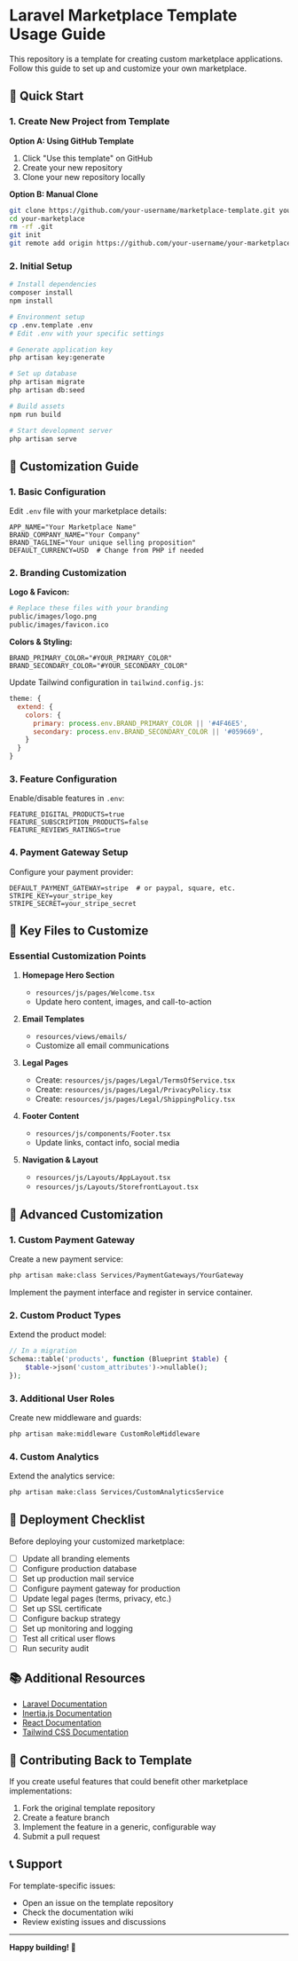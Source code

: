 # Laravel Marketplace Template Usage Guide

This repository is a template for creating custom marketplace applications. Follow this guide to set up and customize your own marketplace.

## 🚀 Quick Start

### 1. Create New Project from Template

**Option A: Using GitHub Template**
1. Click "Use this template" on GitHub
2. Create your new repository
3. Clone your new repository locally

**Option B: Manual Clone**
```bash
git clone https://github.com/your-username/marketplace-template.git your-marketplace
cd your-marketplace
rm -rf .git
git init
git remote add origin https://github.com/your-username/your-marketplace.git
```

### 2. Initial Setup

```bash
# Install dependencies
composer install
npm install

# Environment setup
cp .env.template .env
# Edit .env with your specific settings

# Generate application key
php artisan key:generate

# Set up database
php artisan migrate
php artisan db:seed

# Build assets
npm run build

# Start development server
php artisan serve
```

## 🎨 Customization Guide

### 1. Basic Configuration

Edit `.env` file with your marketplace details:

```env
APP_NAME="Your Marketplace Name"
BRAND_COMPANY_NAME="Your Company"
BRAND_TAGLINE="Your unique selling proposition"
DEFAULT_CURRENCY=USD  # Change from PHP if needed
```

### 2. Branding Customization

**Logo & Favicon:**
```bash
# Replace these files with your branding
public/images/logo.png
public/images/favicon.ico
```

**Colors & Styling:**
```env
BRAND_PRIMARY_COLOR="#YOUR_PRIMARY_COLOR"
BRAND_SECONDARY_COLOR="#YOUR_SECONDARY_COLOR"
```

Update Tailwind configuration in `tailwind.config.js`:
```javascript
theme: {
  extend: {
    colors: {
      primary: process.env.BRAND_PRIMARY_COLOR || '#4F46E5',
      secondary: process.env.BRAND_SECONDARY_COLOR || '#059669',
    }
  }
}
```

### 3. Feature Configuration

Enable/disable features in `.env`:
```env
FEATURE_DIGITAL_PRODUCTS=true
FEATURE_SUBSCRIPTION_PRODUCTS=false
FEATURE_REVIEWS_RATINGS=true
```

### 4. Payment Gateway Setup

Configure your payment provider:
```env
DEFAULT_PAYMENT_GATEWAY=stripe  # or paypal, square, etc.
STRIPE_KEY=your_stripe_key
STRIPE_SECRET=your_stripe_secret
```

## 📁 Key Files to Customize

### Essential Customization Points

1. **Homepage Hero Section**
   - `resources/js/pages/Welcome.tsx`
   - Update hero content, images, and call-to-action

2. **Email Templates**
   - `resources/views/emails/`
   - Customize all email communications

3. **Legal Pages**
   - Create: `resources/js/pages/Legal/TermsOfService.tsx`
   - Create: `resources/js/pages/Legal/PrivacyPolicy.tsx`
   - Create: `resources/js/pages/Legal/ShippingPolicy.tsx`

4. **Footer Content**
   - `resources/js/components/Footer.tsx`
   - Update links, contact info, social media

5. **Navigation & Layout**
   - `resources/js/Layouts/AppLayout.tsx`
   - `resources/js/Layouts/StorefrontLayout.tsx`

## 🔧 Advanced Customization

### 1. Custom Payment Gateway

Create a new payment service:
```bash
php artisan make:class Services/PaymentGateways/YourGateway
```

Implement the payment interface and register in service container.

### 2. Custom Product Types

Extend the product model:
```php
// In a migration
Schema::table('products', function (Blueprint $table) {
    $table->json('custom_attributes')->nullable();
});
```

### 3. Additional User Roles

Create new middleware and guards:
```bash
php artisan make:middleware CustomRoleMiddleware
```

### 4. Custom Analytics

Extend the analytics service:
```bash
php artisan make:class Services/CustomAnalyticsService
```

## 🚦 Deployment Checklist

Before deploying your customized marketplace:

- [ ] Update all branding elements
- [ ] Configure production database
- [ ] Set up production mail service
- [ ] Configure payment gateway for production
- [ ] Update legal pages (terms, privacy, etc.)
- [ ] Set up SSL certificate
- [ ] Configure backup strategy
- [ ] Set up monitoring and logging
- [ ] Test all critical user flows
- [ ] Run security audit

## 📚 Additional Resources

- [Laravel Documentation](https://laravel.com/docs)
- [Inertia.js Documentation](https://inertiajs.com)
- [React Documentation](https://reactjs.org/docs)
- [Tailwind CSS Documentation](https://tailwindcss.com/docs)

## 🤝 Contributing Back to Template

If you create useful features that could benefit other marketplace implementations:

1. Fork the original template repository
2. Create a feature branch
3. Implement the feature in a generic, configurable way
4. Submit a pull request

## 📞 Support

For template-specific issues:
- Open an issue on the template repository
- Check the documentation wiki
- Review existing issues and discussions

---

**Happy building! 🚀**